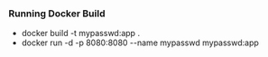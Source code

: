 ### Running Docker Build
* docker build -t mypasswd:app .
* docker run -d -p 8080:8080 --name mypasswd mypasswd:app
